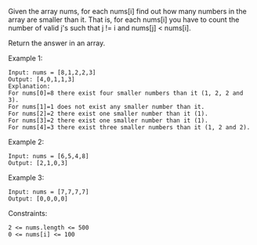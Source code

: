 Given the array nums, for each nums[i] find out how many numbers in the array are smaller than it. That is, for each
nums[i] you have to count the number of valid j's such that j != i and nums[j] < nums[i].

Return the answer in an array.

Example 1:

    Input: nums = [8,1,2,2,3]
    Output: [4,0,1,1,3]
    Explanation:
    For nums[0]=8 there exist four smaller numbers than it (1, 2, 2 and 3).
    For nums[1]=1 does not exist any smaller number than it.
    For nums[2]=2 there exist one smaller number than it (1).
    For nums[3]=2 there exist one smaller number than it (1).
    For nums[4]=3 there exist three smaller numbers than it (1, 2 and 2).

Example 2:

    Input: nums = [6,5,4,8]
    Output: [2,1,0,3]

Example 3:

    Input: nums = [7,7,7,7]
    Output: [0,0,0,0]

Constraints:

    2 <= nums.length <= 500
    0 <= nums[i] <= 100

